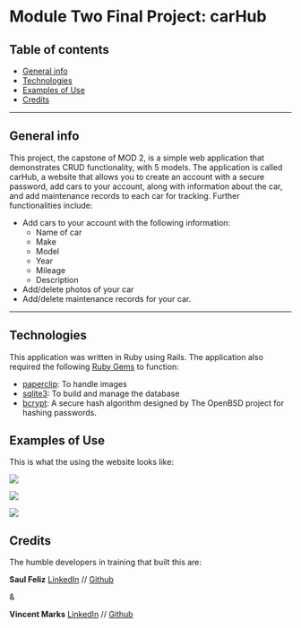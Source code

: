 Module Two Final Project: carHub
====================================

## Table of contents
* [General info](#general-info)
* [Technologies](#technologies)
* [Examples of Use](#examples-of-use)
* [Credits](#credits)

---

## General info
This project, the capstone of MOD 2, is a simple web application that demonstrates CRUD functionality, with 5 models. The application is called carHub, a website that allows you to create an account with a secure password, add cars to your account, along with information about the car, and add maintenance records to each car for tracking. Further functionalities include:

- Add cars to your account with the following information:
  - Name of car
  - Make
  - Model
  - Year
  - Mileage
  - Description
- Add/delete photos of your car
- Add/delete maintenance records for your car.

---

## Technologies

This application was written in Ruby using Rails. The application also required the following [Ruby Gems](https://rubygems.org/) to function:

- [paperclip](https://rubygems.org/gems/paperclip): To handle images
- [sqlite3](https://rubygems.org/gems/sqlite3): To build and manage the database
- [bcrypt](https://rubygems.org/gems/bcrypt): A secure hash algorithm designed by The OpenBSD project for hashing passwords.


## Examples of Use

This is what the using the website looks like:

   ![](/images/game_start.gif)
   
   ![](/images/login_play.gif)
   
   ![](/images/endNscores.gif)


## Credits


The humble developers in training that built this are:


**Saul Feliz** [LinkedIn](https://www.linkedin.com/in/saul-feliz-ba8bab1/) // [Github](https://github.com/saulhappy)

&

**Vincent Marks** [LinkedIn](https://www.linkedin.com/in/vincent-marks-061115195/) // [Github](https://github.com/vimarks)

